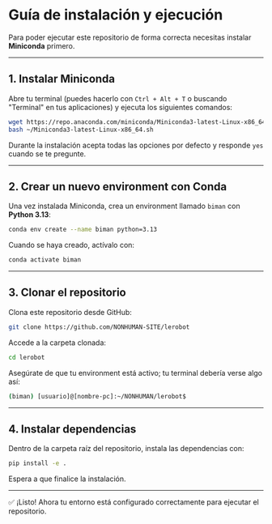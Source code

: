 # Guía de instalación y ejecución

Para poder ejecutar este repositorio de forma correcta necesitas
instalar **Miniconda** primero.

------------------------------------------------------------------------

## 1. Instalar Miniconda

Abre tu terminal (puedes hacerlo con `Ctrl + Alt + T` o buscando
"Terminal" en tus aplicaciones) y ejecuta los siguientes comandos:

``` bash
wget https://repo.anaconda.com/miniconda/Miniconda3-latest-Linux-x86_64.sh
bash ~/Miniconda3-latest-Linux-x86_64.sh
```

Durante la instalación acepta todas las opciones por defecto y responde
`yes` cuando se te pregunte.

------------------------------------------------------------------------

## 2. Crear un nuevo environment con Conda

Una vez instalada Miniconda, crea un environment llamado `biman` con
**Python 3.13**:

``` bash
conda env create --name biman python=3.13
```

Cuando se haya creado, actívalo con:

``` bash
conda activate biman
```

------------------------------------------------------------------------

## 3. Clonar el repositorio

Clona este repositorio desde GitHub:

``` bash
git clone https://github.com/NONHUMAN-SITE/lerobot
```

Accede a la carpeta clonada:

``` bash
cd lerobot
```

Asegúrate de que tu environment está activo; tu terminal debería verse
algo así:

``` bash
(biman) [usuario]@[nombre-pc]:~/NONHUMAN/lerobot$
```

------------------------------------------------------------------------

## 4. Instalar dependencias

Dentro de la carpeta raíz del repositorio, instala las dependencias con:

``` bash
pip install -e .
```

Espera a que finalice la instalación.

------------------------------------------------------------------------

✅ ¡Listo! Ahora tu entorno está configurado correctamente para ejecutar
el repositorio.